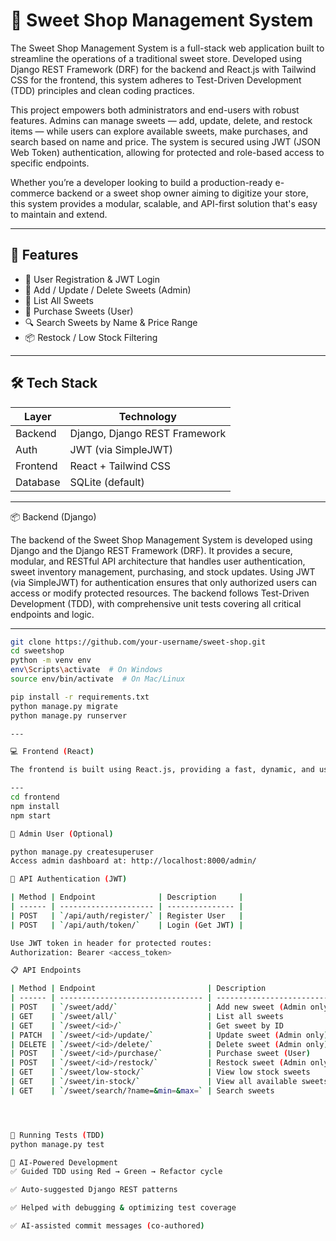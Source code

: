 # 🍭 Sweet Shop Management System

The Sweet Shop Management System is a full-stack web application built to streamline the operations of a traditional sweet store. Developed using Django REST Framework (DRF) for the backend and React.js with Tailwind CSS for the frontend, this system adheres to Test-Driven Development (TDD) principles and clean coding practices.

This project empowers both administrators and end-users with robust features. Admins can manage sweets — add, update, delete, and restock items — while users can explore available sweets, make purchases, and search based on name and price. The system is secured using JWT (JSON Web Token) authentication, allowing for protected and role-based access to specific endpoints.

Whether you’re a developer looking to build a production-ready e-commerce backend or a sweet shop owner aiming to digitize your store, this system provides a modular, scalable, and API-first solution that's easy to maintain and extend.


---

## 🚀 Features

- 🔐 User Registration & JWT Login
- 🍬 Add / Update / Delete Sweets (Admin)
- 📃 List All Sweets
- 🛒 Purchase Sweets (User)
- 🔍 Search Sweets by Name & Price Range
- 📦 Restock / Low Stock Filtering

---

## 🛠️ Tech Stack

| Layer     | Technology               |
|-----------|--------------------------|
| Backend   | Django, Django REST Framework |
| Auth      | JWT (via SimpleJWT)      |
| Frontend  | React + Tailwind CSS     |
| Database  | SQLite (default)         |

---
📦 Backend (Django)

The backend of the Sweet Shop Management System is developed using Django and the Django REST Framework (DRF). It provides a secure, modular, and RESTful API architecture that handles user authentication, sweet inventory management, purchasing, and stock updates. Using JWT (via SimpleJWT) for authentication ensures that only authorized users can access or modify protected resources. The backend follows Test-Driven Development (TDD), with comprehensive unit tests covering all critical endpoints and logic.

---
```bash
git clone https://github.com/your-username/sweet-shop.git
cd sweetshop
python -m venv env
env\Scripts\activate  # On Windows
source env/bin/activate  # On Mac/Linux

pip install -r requirements.txt
python manage.py migrate
python manage.py runserver

---

💻 Frontend (React)

The frontend is built using React.js, providing a fast, dynamic, and user-friendly interface for the sweet shop. Styled with Tailwind CSS, the UI is clean, responsive, and easily customizable. The frontend interacts with the backend API to support user registration/login, sweet browsing, purchasing, and admin controls. It consumes the DRF API through Axios and includes real-time feedback (e.g., toast messages) for smooth user interaction.

---
cd frontend
npm install
npm start

👑 Admin User (Optional)

python manage.py createsuperuser
Access admin dashboard at: http://localhost:8000/admin/

🔐 API Authentication (JWT)

| Method | Endpoint              | Description     |
| ------ | --------------------- | --------------- |
| POST   | `/api/auth/register/` | Register User   |
| POST   | `/api/auth/token/`    | Login (Get JWT) |

Use JWT token in header for protected routes:
Authorization: Bearer <access_token>

📋 API Endpoints

| Method | Endpoint                         | Description                |
| ------ | -------------------------------- | -------------------------- |
| POST   | `/sweet/add/`                    | Add new sweet (Admin only) |
| GET    | `/sweet/all/`                    | List all sweets            |
| GET    | `/sweet/<id>/`                   | Get sweet by ID            |
| PATCH  | `/sweet/<id>/update/`            | Update sweet (Admin only)  |
| DELETE | `/sweet/<id>/delete/`            | Delete sweet (Admin only)  |
| POST   | `/sweet/<id>/purchase/`          | Purchase sweet (User)      |
| POST   | `/sweet/<id>/restock/`           | Restock sweet (Admin only) |
| GET    | `/sweet/low-stock/`              | View low stock sweets      |
| GET    | `/sweet/in-stock/`               | View all available sweets  |
| GET    | `/sweet/search/?name=&min=&max=` | Search sweets              |




🧪 Running Tests (TDD)
python manage.py test

🤖 AI-Powered Development
✅ Guided TDD using Red → Green → Refactor cycle

✅ Auto-suggested Django REST patterns

✅ Helped with debugging & optimizing test coverage

✅ AI-assisted commit messages (co-authored)
